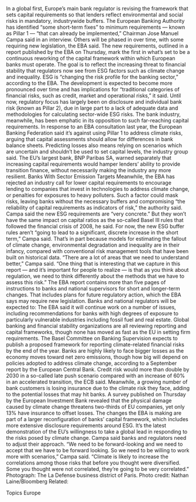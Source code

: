 In a global first, Europe’s main bank regulator is revising the framework that sets capital requirements so that lenders reflect environmental and social risks in mandatory, industrywide buffers.
The European Banking Authority has identified “some short-term fixes” to minimum requirements — known as Pillar 1 — “that can already be implemented,” Chairman Jose Manuel Campa said in an interview. Others will be phased in over time, with some requiring new legislation, the EBA said.
The new requirements, outlined in a report published by the EBA on Thursday, mark the first in what’s set to be a continuous reworking of the capital framework within which European banks must operate. The goal is to reflect the increasing threat to financial stability that regulators now see from ESG factors such as climate change and inequality.
ESG is “changing the risk profile for the banking sector,” according to the EBA. The development is expected to become more pronounced over time and has implications for “traditional categories of financial risks, such as credit, market and operational risks,” it said.
Until now, regulatory focus has largely been on disclosure and individual bank risk (known as Pillar 2), due in large part to a lack of adequate data and methodologies for calculating sector-wide ESG risks.
The bank industry, meanwhile, has been emphatic in its opposition to such far-reaching capital requirements.
In response to an EBA consultation last year, the European Banking Federation said it’s against using Pillar 1 to address climate risks, arguing that capital assessments should allow for differences in bank balance sheets. Predicting losses also means relying on scenarios which are uncertain and shouldn’t be used to set capital levels, the industry group said.
The EU’s largest bank, BNP Paribas SA, warned separately that increasing capital requirements would hamper lenders’ ability to provide transition finance, without necessarily making the industry any more resilient.
Banks With Sector Emission Targets
Meanwhile, the EBA has rejected an industry call for lower capital requirements to encourage lending to companies that invest in technologies to address climate change, or penalties for exposures to heavy polluters. Such a factor could mask risks, leaving banks without the necessary buffers and compromising “the reliability of capital requirements as indicators of risk,” the authority said.
Campa said the new ESG requirements are “very concrete.” But they won’t have the same impact on capital ratios as the so-called Basel III rules that followed the financial crisis of 2008, he said.
For now, the new ESG buffer rules aren’t “going to lead to a significant, discrete increase in the short term,” Campa said.
That’s in part because models for estimating the fallout of climate change, environmental degradation and inequality are in their infancy, compared with conventional risk management tools that have been built on historical data.
“There are a lot of areas that we need to understand better,” Campa said. “One thing that is interesting that we capture in this report — and it’s important for people to realize — is that as you think about regulation, we need to think differently about the methods that we have to assess this risk.”
The EBA report contains more than five pages of instructions to banks and national supervisors for short and longer-term changes. That includes plans for future regulatory action, which the EBA says may require new legislation. Banks and national regulators will be expected to:
The EBA said it will continue work on a number of issues, including recommendations for banks with high degrees of exposure to particularly vulnerable industries including fossil fuel and real estate.
Global banking and financial stability organizations are all reviewing reporting and capital frameworks, though none has moved as fast as the EU in setting firm requirements. The Basel Committee on Banking Supervision expects to publish a proposed framework for reporting climate-related financial risks by the end of the year.
Banks are highly likely to face bigger losses as the economy moves toward net zero emissions, though how big will depend on policies adopted to address climate change, according to a September report by the European Central Bank. Credit risk would more than double by 2030 in a so-called late push scenario compared with an increase of 60% in an accelerated transition, the ECB said.
Meanwhile, a growing number of bank customers is losing insurance due to the climate risk they face, adding to the potential losses that may hit banks. A survey published on Thursday by the European Investment Bank revealed that the physical damage caused by climate change threatens two-thirds of EU companies, yet only 13% have insurance to offset losses.
The changes the EBA is making are part of a larger reconfiguration of banks’ capital framework, which includes more extensive disclosure requirements around ESG. It’s the latest demonstration of the EU’s willingness to take a global lead in responding to the risks posed by climate change.
Campa said banks and regulators need to adjust their approach.
“We need to be forward-looking and we need to accept that we have to be forward looking. So we need to be willing to work more with scenarios,” Campa said. “Climate is likely to increase the correlations among those risks that before you thought were diversified. Some you thought were not correlated, they’re going to be very correlated.”
Photograph: The La Defense business district of Paris. Photo credit: Nathan Laine/Bloomberg
Related:

Topics
Europe
